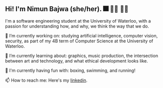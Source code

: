 ## Hi! I'm Nimun Bajwa (she/her). 🎆 🏄‍♀️ 🧚‍♂️

I'm a software engineering student at the University of Waterloo, with a passion for understanding how, and why, we think the way that we do.

🔭 I’m currently working on: studying artificial intelligence, computer vision, security, as part of my 4B term of Computer Science at the University of Waterloo.

🌱 I’m currently learning about: graphics, music production, the intersection between art and technology, and what ethical development looks like.

👯 I'm currently having fun with: boxing, swimming, and running!

📫 How to reach me: Here's my [linkedin](https://www.linkedin.com/in/nimunb/).

<!--
**NimunB/nimunb** is a ✨ _special_ ✨ repository because its `README.md` (this file) appears on your GitHub profile.

Here are some ideas to get you started:

- 🔭 I’m currently working on ...
- 🌱 I’m currently learning ...
- 👯 I’m looking to collaborate on ...
- 🤔 I’m looking for help with ...
- 💬 Ask me about ...
- 📫 How to reach me: ...
- 😄 Pronouns: ...
- ⚡ Fun fact: ...
-->
